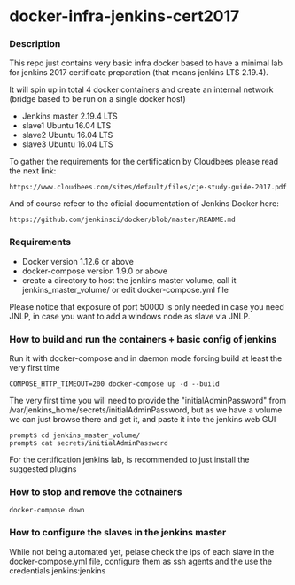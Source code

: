 # docker-infra-jenkins-cert2017

### Description

This repo just contains very basic infra docker based to have a minimal lab for jenkins 2017 certificate preparation (that means jenkins LTS 2.19.4).

It will spin up in total 4 docker containers and create an internal network (bridge based to be run on a single docker host)

* Jenkins master 2.19.4 LTS
* slave1 Ubuntu 16.04 LTS 
* slave2 Ubuntu 16.04 LTS
* slave3 Ubuntu 16.04 LTS

To gather the requirements for the certification by Cloudbees please read the next link:
```
https://www.cloudbees.com/sites/default/files/cje-study-guide-2017.pdf
```
And of course refeer to the oficial documentation of Jenkins Docker here:
```
https://github.com/jenkinsci/docker/blob/master/README.md

```
### Requirements

* Docker version 1.12.6 or above
* docker-compose version 1.9.0 or above
* create a directory to host the jenkins master volume, call it jenkins_master_volume/ or edit docker-compose.yml file

Please notice that exposure of port 50000 is only needed in case you need JNLP, in case you want to add a windows node as slave via JNLP.

### How to build and run the containers + basic config of jenkins

Run it with docker-compose and in daemon mode forcing build at least the very first time
```
COMPOSE_HTTP_TIMEOUT=200 docker-compose up -d --build
```

The very first time you will need to provide the "initialAdminPassword" from /var/jenkins_home/secrets/initialAdminPassword, but as we have a volume we can just browse there and get it, and paste it into the jenkins web GUI

```
prompt$ cd jenkins_master_volume/
prompt$ cat secrets/initialAdminPassword 
```
For the certification jenkins lab, is recommended to just install the suggested plugins

### How to stop and remove the cotnainers
```
docker-compose down
```

### How to configure the slaves in the jenkins master

While not being automated yet, pelase check the ips of each slave in the docker-compose.yml file, configure them as ssh agents and the use the credentials jenkins:jenkins
